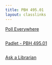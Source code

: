 ```yaml
---
title: PBH 495.01
layout: classlinks
---
```

<p style="margin-bottom: 2em;"><a class="button" target="_blank" href="http://pollev.com/brockport">Poll Everywhere</a></p>
<p style="margin-top: 2em; margin-bottom: 2em;"><a class="button" target="_blank" href="https://padlet.com/loganrath/pkoztyf0z5rd">Padlet - PBH 495.01</a></p>
<p><a class="button" target="_blank" href="https://brockport.edu/library/ask">Ask a Librarian</a></p>